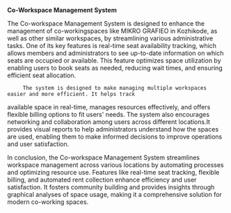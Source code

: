 **Co-Workspace Management System**

The Co-workspace Management System is designed to enhance the management of co-workingspaces like MIKRO GRAFIEO 
in Kozhikode, as well as other similar workspaces, by streamlining various administrative tasks. One of its key
features is real-time seat availability tracking, which allows members and administrators to see up-to-date 
information on which seats are occupied or available. This feature optimizes space utilization by enabling users
to book seats as needed, reducing wait times, and ensuring efficient seat allocation.

         The system is designed to make managing multiple workspaces easier and more efficient. It helps track
available space in real-time, manages resources effectively, and offers flexible billing options to fit users' 
needs. The system also encourages networking and collaboration among users across different locations.It
provides visual reports to help administrators understand how the spaces are used, enabling them to make 
informed decisions to improve operations and user satisfaction.

In conclusion, the Co-workspace Management System streamlines workspace management across various locations by
automating processes and optimizing resource use. Features like real-time seat tracking, flexible billing, and 
automated rent collection enhance efficiency and user satisfaction. It fosters community building and provides 
insights through graphical analyses of space usage, making it a comprehensive solution for modern co-working spaces.
